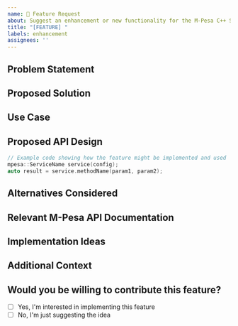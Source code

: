 ```yaml
---
name: 🚀 Feature Request
about: Suggest an enhancement or new functionality for the M-Pesa C++ SDK
title: "[FEATURE] "
labels: enhancement
assignees: ''
---
```


## Problem Statement
<!-- Describe the problem or limitation you're facing that this feature would address -->

## Proposed Solution
<!-- A clear and concise description of what you want to happen -->

## Use Case
<!-- Describe how this feature would be used and who would benefit from it -->

## Proposed API Design
<!-- If applicable, provide a code example of how you envision the feature would be used -->
```cpp
// Example code showing how the feature might be implemented and used
mpesa::ServiceName service(config);
auto result = service.methodName(param1, param2);
```

## Alternatives Considered
<!-- Describe any alternative solutions or features you've considered -->

## Relevant M-Pesa API Documentation
<!-- If this relates to a specific M-Pesa API, please provide links to the relevant documentation -->

## Implementation Ideas
<!-- Optional: If you have ideas about how this could be implemented, share them here -->

## Additional Context
<!-- Add any other context, screenshots, or examples about the feature request here -->

## Would you be willing to contribute this feature?
<!-- Let us know if you're interested in implementing this feature yourself -->
- [ ] Yes, I'm interested in implementing this feature
- [ ] No, I'm just suggesting the idea
